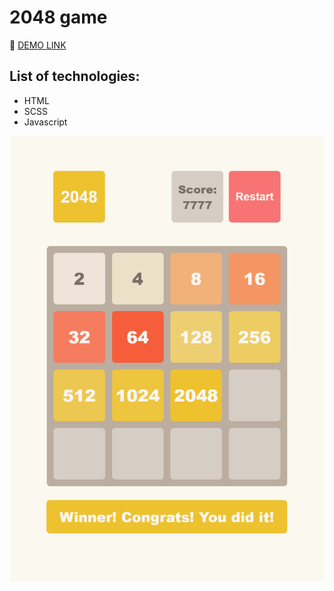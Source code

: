 # 2048 game

👀 [DEMO LINK](https://sheva10barca.github.io/2048/)
## List of technologies:
- HTML
- SCSS
- Javascript

![2048](./src/images/reference.png)
